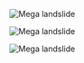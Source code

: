 ![Mega landslide](/images/DGB-Front-View.png)

![Mega landslide](/images/DGB-top.png)

![Mega landslide](/images/DGB-Deposit.png)